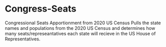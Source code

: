 # Congress-Seats
Congressional Seats Apportionment from 2020 US Census
Pulls the state names and populations from the 2020 US Census and determines how many seats/represeantatives each state will recieve in the US House of Representatives.
